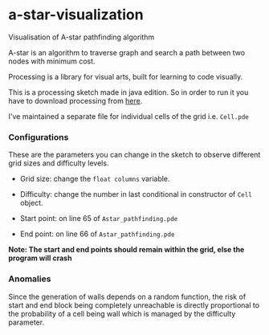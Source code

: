 # a-star-visualization
Visualisation of A-star pathfinding algorithm

A-star is an algorithm to traverse graph and search a path between two nodes with minimum cost.

Processing is a library for visual arts, built for learning to code visually.

This is a processing sketch made in java edition. So in order to run it you have to download processing from [here](https://processing.org/download/).

I've maintained a separate file for individual cells of the grid i.e. `Cell.pde`

### Configurations

These are the parameters you can change in the sketch to observe different grid sizes and difficulty levels.

- Grid size: change the `float columns` variable.

- Difficulty: change the number in last conditional in constructor of `Cell` object.

- Start point: on line 65 of `Astar_pathfinding.pde`

- End point: on line 66 of `Astar_pathfinding.pde`

**Note: The start and end points should remain within the grid, else the program will crash**

### Anomalies

Since the generation of walls depends on a random function, the risk of start and end block being completely unreachable is directly proportional to the probability of a cell being wall which is managed by the difficulty parameter.
